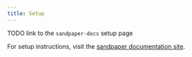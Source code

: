 ```yaml
---
title: Setup
---
```


TODO link to the `sandpaper-docs` setup page

For setup instructions, visit the [sandpaper documentation
site](https://carpentries.github.io/sandpaper-docs/setup.html).

